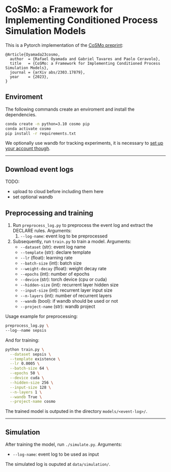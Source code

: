 # CoSMo: a Framework for Implementing Conditioned Process Simulation Models

This is a Pytorch implementation of the [CoSMo preprint](https://arxiv.org/abs/2303.17879):

```
@Article{Oyamada23cosmo,
  author  = {Rafael Oyamada and Gabriel Tavares and Paolo Ceravolo},
  title   = {CoSMo: a Framework for Implementing Conditioned Process Simulation Models},
  journal = {arXiv abs/2303.17879},
  year    = {2023},
}
```

## Enviroment

The following commands create an enviroment and install the dependencies.

```bash
conda create -n python=3.10 cosmo pip
conda activate cosmo
pip install -r requirements.txt
```

We optionally use wandb for tracking experiments, it is necessary to [set up your account though](https://docs.wandb.ai/guides/app/settings-page/user-settings).

---

## Download event logs 

TODO: 

- upload to cloud before including them here
- set optional wandb

## Preprocessing and training

1. Run `preprocess_log.py` to preprocess the event log and extract the DECLARE rules. Arguments:
   1. `--log-name`: event log to be preprocessed
2. Subsequently, run `train.py` to train a model. Arguments:
   - `--dataset` (str): event log name
   - `--template` (str): declare template
   - `--lr` (float): learning rate
   - `--batch-size` (int): batch size
   - `--weight-decay` (float): weight decay rate
   - `--epochs` (int): number of epochs
   - `--device` (str): torch device (cpu or cuda)
   - `--hidden-size` (int): recurrent layer hidden size 
   - `--input-size` (int): recurrent layer input size 
   - `--n-layers` (int): number of recurrent layers
   - `--wandb` (bool): if wandb should be used or not
   - `--project-name` (str): wandb project

Usage example for preprocessing:

```bash
preprocess_log.py \
--log--name sepsis 
```

And for training:

``` bash
python train.py \
  --dataset sepsis \
  --template existence \
  --lr 0.0005 \
  --batch-size 64 \
  --epochs 50 \
  --device cuda \
  --hidden-size 256 \
  --input-size 128 \
  --n-layers 1 \
  --wandb True \
  --project-name cosmo 
```

The trained model is outputed in the directory `models/<event-log>/`.

---

## Simulation

After training the model, run `./simulate.py`. Arguments:

- `--log-name`: event log to be used as input


The simulated log is ouputed at `data/simulation/`.

